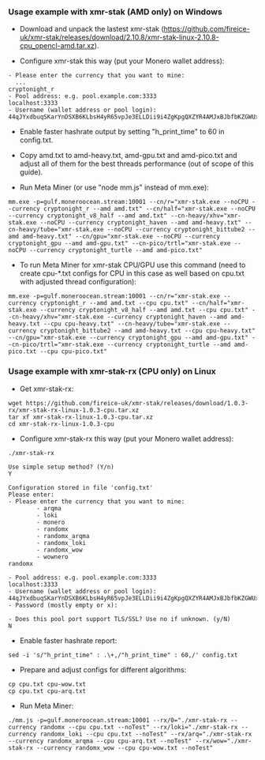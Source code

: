 ### Usage example with xmr-stak (AMD only) on Windows

* Download and unpack the lastest xmr-stak (https://github.com/fireice-uk/xmr-stak/releases/download/2.10.8/xmr-stak-linux-2.10.8-cpu_opencl-amd.tar.xz).

* Configure xmr-stak this way (put your Monero wallet address):

```
- Please enter the currency that you want to mine:
  ...
cryptonight_r
- Pool address: e.g. pool.example.com:3333
localhost:3333
- Username (wallet address or pool login):
44qJYxdbuqSKarYnDSXB6KLbsH4yR65vpJe3ELLDii9i4ZgKpgQXZYR4AMJxBJbfbKZGWUxZU42QyZSsP4AyZZMbJBCrWr1
```

* Enable faster hashrate output by setting "h_print_time" to 60 in config.txt.

* Copy amd.txt to amd-heavy.txt, amd-gpu.txt and amd-pico.txt and adjust all of them for the best threads performance (out of scope of this guide).

* Run Meta Miner (or use "node mm.js" instead of mm.exe):

```shell
mm.exe -p=gulf.moneroocean.stream:10001 --cn/r="xmr-stak.exe --noCPU --currency cryptonight_r --amd amd.txt" --cn/half="xmr-stak.exe --noCPU --currency cryptonight_v8_half --amd amd.txt" --cn-heavy/xhv="xmr-stak.exe --noCPU --currency cryptonight_haven --amd amd-heavy.txt" --cn-heavy/tube="xmr-stak.exe --noCPU --currency cryptonight_bittube2 --amd amd-heavy.txt" --cn/gpu="xmr-stak.exe --noCPU --currency cryptonight_gpu --amd amd-gpu.txt" --cn-pico/trtl="xmr-stak.exe --noCPU --currency cryptonight_turtle --amd amd-pico.txt"
```
* To run Meta Miner for xmr-stak CPU/GPU use this command (need to create cpu-*.txt configs for CPU in this case as well based on cpu.txt with adjusted thread configuration):

```shell
mm.exe -p=gulf.moneroocean.stream:10001 --cn/r="xmr-stak.exe --currency cryptonight_r --amd amd.txt --cpu cpu.txt" --cn/half="xmr-stak.exe --currency cryptonight_v8_half --amd amd.txt --cpu cpu.txt" --cn-heavy/xhv="xmr-stak.exe --currency cryptonight_haven --amd amd-heavy.txt --cpu cpu-heavy.txt" --cn-heavy/tube="xmr-stak.exe --currency cryptonight_bittube2 --amd amd-heavy.txt --cpu cpu-heavy.txt" --cn/gpu="xmr-stak.exe --currency cryptonight_gpu --amd amd-gpu.txt" --cn-pico/trtl="xmr-stak.exe --currency cryptonight_turtle --amd amd-pico.txt --cpu cpu-pico.txt"
```

### Usage example with xmr-stak-rx (CPU only) on Linux

* Get xmr-stak-rx:

```shell
wget https://github.com/fireice-uk/xmr-stak/releases/download/1.0.3-rx/xmr-stak-rx-linux-1.0.3-cpu.tar.xz
tar xf xmr-stak-rx-linux-1.0.3-cpu.tar.xz
cd xmr-stak-rx-linux-1.0.3-cpu
```

* Configure xmr-stak-rx this way (put your Monero wallet address):

```shell
./xmr-stak-rx
```
```
Use simple setup method? (Y/n)
Y

Configuration stored in file 'config.txt'
Please enter:
- Please enter the currency that you want to mine:
        - arqma
        - loki
        - monero
        - randomx
        - randomx_arqma
        - randomx_loki
        - randomx_wow
        - wownero
randomx

- Pool address: e.g. pool.example.com:3333
localhost:3333
- Username (wallet address or pool login):
44qJYxdbuqSKarYnDSXB6KLbsH4yR65vpJe3ELLDii9i4ZgKpgQXZYR4AMJxBJbfbKZGWUxZU42QyZSsP4AyZZMbJBCrWr1
- Password (mostly empty or x):

- Does this pool port support TLS/SSL? Use no if unknown. (y/N)
N
```

* Enable faster hashrate report:

```shell
sed -i 's/"h_print_time" : .\+,/"h_print_time" : 60,/' config.txt
```

* Prepare and adjust configs for different algorithms:

```shell
cp cpu.txt cpu-wow.txt
cp cpu.txt cpu-arq.txt
```

* Run Meta Miner:

```shell
./mm.js -p=gulf.moneroocean.stream:10001 --rx/0="./xmr-stak-rx --currency randomx --cpu cpu.txt --noTest" --rx/loki="./xmr-stak-rx --currency randomx_loki --cpu cpu.txt --noTest" --rx/arq="./xmr-stak-rx --currency randomx_arqma --cpu cpu-arq.txt --noTest" --rx/wow="./xmr-stak-rx --currency randomx_wow --cpu cpu-wow.txt --noTest"
```